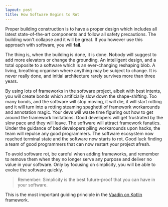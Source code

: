 ```yaml
---
layout: post
title: How Software Begins to Rot
---
```


Proper building construction is to have a proper design which includes all
latest state-of-the-art components and follow all safety precautions. The
building won't collapse and it will be great. If you however use this approach
with software, you will **fail**.

The thing is, when the building is done, it is done. Nobody will suggest
to add more elevators or change the grounding. An intelligent design, and
a total opposite to a software which is an ever-changing reshaping blob.
A living, breathing organism where anything may be subject to change. It
is never really done, and initial architecture rarely survives more than
three years.

By using lots of frameworks in the software project, albeit with best intents,
you will create bonds which artificially slow down the shape-shifting.
Too many bonds, and the software will stop moving, it will die, it will
start rotting and it will turn into a rotting steaming spaghetti of framework
workarounds and annotation magic. Your devs will waste time figuring out
how to get around the framework limitations. Good developers will get
frustrated by the slow pace and they will leave. The software will attract
framework fanatics. Under the guidance of bad developers piling workarounds
upon hacks, the team will repulse any good programmers. The software ecosystem
now reached terminal state and the software now starts to rot. Good luck
finding a team of good programmers that can now restart your project afresh.

To avoid software rot, be careful when adding frameworks, and remember to
remove them when they no longer serve any purpose and deliver no value in
your software. Only by focusing on simplicity, you will be able to evolve
the software quickly.

> Remember: Simplicity is the best future-proof that you can have in your
software.

This is the most important guiding principle in the [Vaadin on Kotlin](http://vaadinonkotlin.eu/)
framework.
